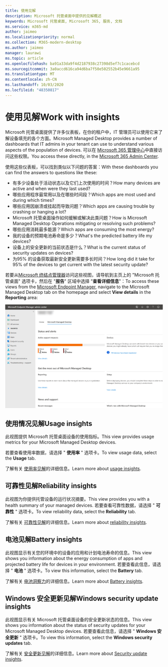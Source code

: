 ```yaml
---
title: 使用见解
description: Microsoft 托管桌面中提供的见解概述
keywords: Microsoft 托管桌面, Microsoft 365, 服务, 文档
ms.service: m365-md
author: jaimeo
ms.localizationpriority: normal
ms.collection: M365-modern-desktop
ms.author: jaimeo
manager: laurawi
ms.topic: article
ms.openlocfilehash: ba91a33da9f4d2187938c27398d5ef7c1cacebcd
ms.sourcegitcommit: 3a0accd616ca94d6ba7f50e502552b45e9661a95
ms.translationtype: MT
ms.contentlocale: zh-CN
ms.lasthandoff: 10/03/2020
ms.locfileid: "48350817"
---
```

# <a name="work-with-insights"></a><span data-ttu-id="5899b-104">使用见解</span><span class="sxs-lookup"><span data-stu-id="5899b-104">Work with insights</span></span>

<span data-ttu-id="5899b-105">Microsoft 托管桌面提供了许多仪表板，在你的租户中，IT 管理员可以使用它来了解设备填充的各个方面。</span><span class="sxs-lookup"><span data-stu-id="5899b-105">Microsoft Managed Desktop provides a number of dashboards that IT admins in your tenant can use to understand various aspects of the population of devices.</span></span> <span data-ttu-id="5899b-106">可以在 [Microsoft 365 管理中心](https://admin.microsoft.com/adminportal/home?previewoff=false#/microsoftmanageddesktop)中直接访问这些权限。</span><span class="sxs-lookup"><span data-stu-id="5899b-106">You access these directly, in the [Microsoft 365 Admin Center](https://admin.microsoft.com/adminportal/home?previewoff=false#/microsoftmanageddesktop).</span></span>

<span data-ttu-id="5899b-107">使用这些仪表板，可以找到类似以下问题的答案：</span><span class="sxs-lookup"><span data-stu-id="5899b-107">With these dashboards you can find the answers to questions like these:</span></span>

- <span data-ttu-id="5899b-108">有多少设备处于活动状态以及它们上次使用的时间？</span><span class="sxs-lookup"><span data-stu-id="5899b-108">How many devices are active and when were they last used?</span></span>
- <span data-ttu-id="5899b-109">哪些应用程序最常用以及在哪些时间段？</span><span class="sxs-lookup"><span data-stu-id="5899b-109">Which apps are most used and during which times?</span></span>
- <span data-ttu-id="5899b-110">哪些应用因崩溃或挂起而导致问题？</span><span class="sxs-lookup"><span data-stu-id="5899b-110">Which apps are causing trouble by crashing or hanging a lot?</span></span>
- <span data-ttu-id="5899b-111">Microsoft 托管桌面操作如何缓解或解决此类问题？</span><span class="sxs-lookup"><span data-stu-id="5899b-111">How is Microsoft Managed Desktop Operations mitigating or resolving such problems?</span></span>
- <span data-ttu-id="5899b-112">哪些应用消耗最多能源？</span><span class="sxs-lookup"><span data-stu-id="5899b-112">Which apps are consuming the most energy?</span></span>
- <span data-ttu-id="5899b-113">我的设备的预期电池寿命是多少？</span><span class="sxs-lookup"><span data-stu-id="5899b-113">What's the predicted battery life my devices?</span></span>
- <span data-ttu-id="5899b-114">设备上的安全更新的当前状态是什么？</span><span class="sxs-lookup"><span data-stu-id="5899b-114">What is the current status of security updates on devices?</span></span>
- <span data-ttu-id="5899b-115">为95% 的设备获取最新安全更新需要多长时间？</span><span class="sxs-lookup"><span data-stu-id="5899b-115">How long did it take for 95% of the devices to get current with the latest security update?</span></span>


<span data-ttu-id="5899b-116">若要从[Microsoft 终结点管理器](https://endpoint.microsoft.com/)访问这些视图，请导航到主页上的 "Microsoft 托管桌面" 选项卡，然后在 "**报告**" 区域中选择 "**查看详细信息**"：</span><span class="sxs-lookup"><span data-stu-id="5899b-116">To access these views from the [Microsoft Endpoint Manager](https://endpoint.microsoft.com/), navigate to the Microsoft Managed Desktop tab on the homepage and select **View details** in the **Reporting** area:</span></span>


![具有左下角报告区域和 "查看详细信息" 链接的管理中心主页主页](../../media/insights-main.png)


## <a name="usage-insights"></a><span data-ttu-id="5899b-118">使用情况见解</span><span class="sxs-lookup"><span data-stu-id="5899b-118">Usage insights</span></span>
<span data-ttu-id="5899b-119">此视图提供 Microsoft 托管桌面设备的使用指标。</span><span class="sxs-lookup"><span data-stu-id="5899b-119">This view provides usage metrics for your Microsoft Managed Desktop devices.</span></span> 

<span data-ttu-id="5899b-120">若要查看使用率数据，请选择 " **使用率** " 选项卡。</span><span class="sxs-lookup"><span data-stu-id="5899b-120">To view usage data, select the **Usage** tab.</span></span>

<span data-ttu-id="5899b-121">了解有关 [使用率见解](usage-insights.md)的详细信息。</span><span class="sxs-lookup"><span data-stu-id="5899b-121">Learn more about [usage insights](usage-insights.md).</span></span>

## <a name="reliability-insights"></a><span data-ttu-id="5899b-122">可靠性见解</span><span class="sxs-lookup"><span data-stu-id="5899b-122">Reliability insights</span></span>
<span data-ttu-id="5899b-123">此视图为你提供托管设备的运行状况摘要。</span><span class="sxs-lookup"><span data-stu-id="5899b-123">This view provides you with a health summary of your managed devices.</span></span> <span data-ttu-id="5899b-124">若要查看可靠性数据，请选择 " **可靠性** " 选项卡。</span><span class="sxs-lookup"><span data-stu-id="5899b-124">To view reliability data, select the **Reliability** tab.</span></span>

<span data-ttu-id="5899b-125">了解有关 [可靠性见解](reliability-insights.md)的详细信息。</span><span class="sxs-lookup"><span data-stu-id="5899b-125">Learn more about [reliability insights](reliability-insights.md).</span></span>

## <a name="battery-insights"></a><span data-ttu-id="5899b-126">电池见解</span><span class="sxs-lookup"><span data-stu-id="5899b-126">Battery insights</span></span>
<span data-ttu-id="5899b-127">此视图显示有关您的环境中的设备的应用和计划电池寿命的信息。</span><span class="sxs-lookup"><span data-stu-id="5899b-127">This view shows you information about the energy consumption of apps and projected battery life for devices in your environment.</span></span> <span data-ttu-id="5899b-128">若要查看此信息，请选择 " **电池** " 选项卡。</span><span class="sxs-lookup"><span data-stu-id="5899b-128">To view this information, select the **Battery** tab.</span></span>

<span data-ttu-id="5899b-129">了解有关 [电池洞察力](battery-insights.md)的详细信息。</span><span class="sxs-lookup"><span data-stu-id="5899b-129">Learn more about [Battery insights](battery-insights.md).</span></span>

## <a name="windows-security-update-insights"></a><span data-ttu-id="5899b-130">Windows 安全更新见解</span><span class="sxs-lookup"><span data-stu-id="5899b-130">Windows security update insights</span></span>
<span data-ttu-id="5899b-131">此视图显示有关 Microsoft 托管桌面设备的安全更新状态的信息。</span><span class="sxs-lookup"><span data-stu-id="5899b-131">This view shows you information about the status of security updates for your Microsoft Managed Desktop devices.</span></span> <span data-ttu-id="5899b-132">若要查看此信息，请选择 " **Windows 安全更新** " 选项卡。</span><span class="sxs-lookup"><span data-stu-id="5899b-132">To view this information, select the **Windows security updates** tab.</span></span>

<span data-ttu-id="5899b-133">了解有关 [安全更新见解](security-update-insights.md)的详细信息。</span><span class="sxs-lookup"><span data-stu-id="5899b-133">Learn more about [Security update insights](security-update-insights.md).</span></span>
